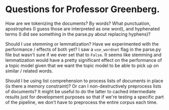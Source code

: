 # Questions for Professor Greenberg.

How are we tokenizing the documents? By words? What punctuation, apostrophes (I guess those are interpreted as one word), and hyphenated terms (I did see something in the parse.py about replacing hyphens)?

Should I use stemming or lemmatization? Have we experimented with the performance / effects of both yet? I saw a `use_wordnet` flag in the parse.py file but wasn't sure if we ever set that to `False`. It seems like stemming and lemmatization would have a pretty significant effect on the performance of a topic model given that we want the topic model to be able to pick up on similar / related words.

Should I be using list comprehension to process lists of documents in place (is there a memory constraint)? Or can I non-destructively preprocess lists of documents? It might be useful to do the latter to cached intermediate results just for development purposes so that if we're testing a specific part of the pipeline, we don't have to preprocess the entire corpus each time.

